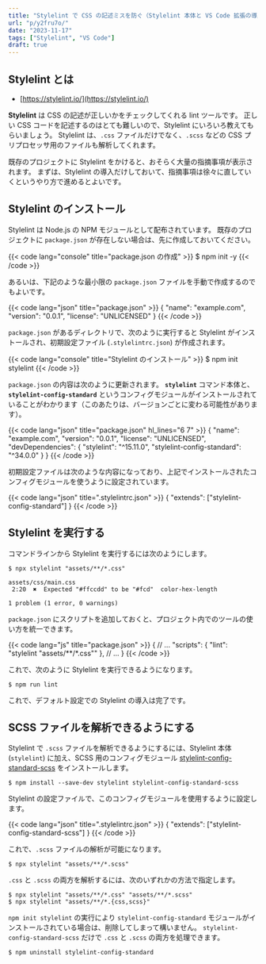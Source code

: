 ```yaml
---
title: "Stylelint で CSS の記述ミスを防ぐ（Stylelint 本体と VS Code 拡張の導入）"
url: "p/y2fru7o/"
date: "2023-11-17"
tags: ["Stylelint", "VS Code"]
draft: true
---
```


Stylelint とは
----

- [https://stylelint.io/](https://stylelint.io/)

__Stylelint__ は CSS の記述が正しいかをチェックしてくれる lint ツールです。
正しい CSS コードを記述するのはとても難しいので、Stylelint にいろいろ教えてもらいましょう。
Stylelint は、`.css` ファイルだけでなく、`.scss`  などの CSS プリプロセッサ用のファイルも解析してくれます。

既存のプロジェクトに Stylelint をかけると、おそらく大量の指摘事項が表示されます。
まずは、Stylelint の導入だけしておいて、指摘事項は徐々に直していくというやり方で進めるとよいです。


Stylelint のインストール
----

Stylelint は Node.js の NPM モジュールとして配布されています。
既存のプロジェクトに `package.json` が存在しない場合は、先に作成しておいてください。

{{< code lang="console" title="package.json の作成" >}}
$ npm init -y
{{< /code >}}

あるいは、下記のような最小限の `package.json` ファイルを手動で作成するのでもよいです。

{{< code lang="json" title="package.json" >}}
{
  "name": "example.com",
  "version": "0.0.1",
  "license": "UNLICENSED"
}
{{< /code >}}

`package.json` があるディレクトリで、次のように実行すると Stylelint がインストールされ、初期設定ファイル (`.stylelintrc.json`) が作成されます。

{{< code lang="console" title="Stylelint のインストール" >}}
$ npm init stylelint
{{< /code >}}

`package.json` の内容は次のように更新されます。
__`stylelint`__ コマンド本体と、__`stylelint-config-standard`__ というコンフィグモジュールがインストールされていることがわかります（このあたりは、バージョンごとに変わる可能性があります）。

{{< code lang="json" title="package.json" hl_lines="6 7" >}}
{
  "name": "example.com",
  "version": "0.0.1",
  "license": "UNLICENSED",
  "devDependencies": {
    "stylelint": "^15.11.0",
    "stylelint-config-standard": "^34.0.0"
  }
}
{{< /code >}}

初期設定ファイルは次のような内容になっており、上記でインストールされたコンフィグモジュールを使うように設定されています。

{{< code lang="json" title=".stylelintrc.json" >}}
{ "extends": ["stylelint-config-standard"] }
{{< /code >}}


Stylelint を実行する
----

コマンドラインから Stylelint を実行するには次のようにします。

```console
$ npx stylelint "assets/**/*.css"

assets/css/main.css
 2:20  ✖  Expected "#ffccdd" to be "#fcd"  color-hex-length

1 problem (1 error, 0 warnings)
```

`package.json` にスクリプトを追加しておくと、プロジェクト内でのツールの使い方を統一できます。

{{< code lang="js" title="package.json" >}}
{
  // ...
  "scripts": {
    "lint": "stylelint \"assets/**/*.css\""
  },
  // ...
}
{{< /code >}}

これで、次のように Stylelint を実行できるようになります。

```console
$ npm run lint
```

これで、デフォルト設定での Stylelint の導入は完了です。


SCSS ファイルを解析できるようにする
----

Stylelint で `.scss` ファイルを解析できるようにするには、Stylelint 本体 (`stylelint`) に加え、SCSS 用のコンフィグモジュール [stylelint-config-standard-scss](https://www.npmjs.com/package/stylelint-config-standard-scss) をインストールします。

```console
$ npm install --save-dev stylelint stylelint-config-standard-scss
```

Stylelint の設定ファイルで、このコンフィグモジュールを使用するように設定します。

{{< code lang="json" title=".stylelintrc.json" >}}
{ "extends": ["stylelint-config-standard-scss"] }
{{< /code >}}

これで、`.scss` ファイルの解析が可能になります。

```console
$ npx stylelint "assets/**/*.scss"
```

`.css` と `.scss` の両方を解析するには、次のいずれかの方法で指定します。

```console
$ npx stylelint "assets/**/*.css" "assets/**/*.scss"
$ npx stylelint "assets/**/*.{css,scss}"
```

`npm init stylelint` の実行により `stylelint-config-standard` モジュールがインストールされている場合は、削除してしまって構いません。
`stylelint-config-standard-scss` だけで `.css` と `.scss` の両方を処理できます。

```console
$ npm uninstall stylelint-config-standard
```

